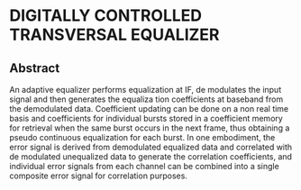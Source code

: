 # DIGITALLY CONTROLLED TRANSVERSAL EQUALIZER

## Abstract
An adaptive equalizer performs equalization at IF, de modulates the input signal and then generates the equaliza tion coefficients at baseband from the demodulated data. Coefficient updating can be done on a non real time basis and coefficients for individual bursts stored in a coefficient memory for retrieval when the same burst occurs in the next frame, thus obtaining a pseudo continuous equalization for each burst. In one embodiment, the error signal is derived from demodulated equalized data and correlated with de modulated unequalized data to generate the correlation coefficients, and individual error signals from each channel can be combined into a single composite error signal for correlation purposes.